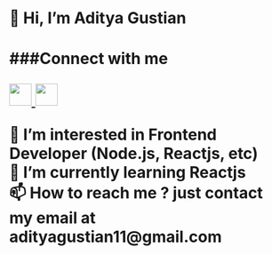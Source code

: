 
<h1 style="text-center">👋 Hi, I’m Aditya Gustian <h1>

###Connect with me

<a href="https://www.instagram.com/adityagstian_/" target="blank">
  <img src="https://raw.githubusercontent.com/rahuldkjain/github-profile-readme-generator/master/src/images/icons/Social/instagram.svg" width="40px">
</a>
<a href="https://www.instagram.com/adityagstian_/" target="">
  <img src="https://raw.githubusercontent.com/rahuldkjain/github-profile-readme-generator/master/src/images/icons/Social/instagram.svg" width="40px">
</a>

<p>
👀 I’m interested in Frontend Developer (Node.js, Reactjs, etc)<br>
🌱 I’m currently learning Reactjs<br>
📫 How to reach me ? just contact my email at adityagustian11@gmail.com<br>
</p>

